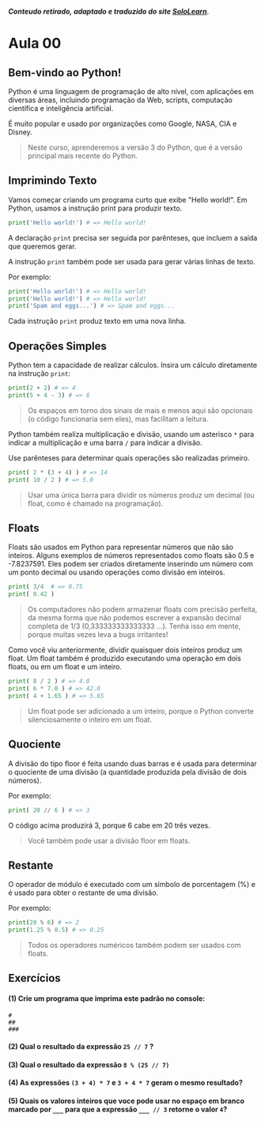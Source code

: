 ***Conteudo retirado, adaptado e traduzido do site [SoloLearn](https://www.sololearn.com/)***.

# Aula 00

## Bem-vindo ao Python!

Python é uma linguagem de programação de alto nível, com aplicações em diversas áreas, incluindo programação da Web, scripts, computação científica e inteligência artificial.

É muito popular e usado por organizações como Google, NASA, CIA e Disney.

> Neste curso, aprenderemos a versão 3 do Python, que é a versão principal mais recente do Python.


## Imprimindo Texto

Vamos começar criando um programa curto que exibe "Hello world!".
Em Python, usamos a instrução print para produzir texto.

```Python
print('Hello world!') # => Hello world!
```
A declaração `print` precisa ser seguida por parênteses, que incluem a saída que queremos gerar.

A instrução `print` também pode ser usada para gerar várias linhas de texto.

Por exemplo:

```Python
print('Hello world!') # => Hello world!
print('Hello world!') # => Hello world!
print('Spam and eggs...') # => Spam and eggs...
```
Cada instrução `print` produz texto em uma nova linha.


## Operações Simples

Python tem a capacidade de realizar cálculos.
Insira um cálculo diretamente na instrução `print`:

```Python
print(2 + 2) # => 4
print(5 + 4 - 3) # => 6
```

> Os espaços em torno dos sinais de mais e menos aqui são opcionais (o código funcionaria sem eles), mas facilitam a leitura.

Python também realiza multiplicação e divisão, usando um asterisco `*` para indicar a multiplicação e uma barra `/` para indicar a divisão.

Use parênteses para determinar quais operações são realizadas primeiro.

```Python
print( 2 * (3 + 4) ) # => 14
print( 10 / 2 ) # => 5.0
```

> Usar uma única barra para dividir os números produz um decimal (ou float, como é chamado na programação).


## Floats

Floats são usados em Python para representar números que não são inteiros.
Alguns exemplos de números representados como floats são 0.5 e -7.8237591.
Eles podem ser criados diretamente inserindo um número com um ponto decimal ou usando operações como divisão em inteiros.

```Python
print( 3/4  # => 0.75
print( 0.42 )
```

> Os computadores não podem armazenar floats com precisão perfeita, da mesma forma que não podemos escrever a expansão decimal completa de 1/3 (0,333333333333333 ...). Tenha isso em mente, porque muitas vezes leva a bugs irritantes!

Como você viu anteriormente, dividir quaisquer dois inteiros produz um float.
Um float também é produzido executando uma operação em dois floats, ou em um float e um inteiro.

```Python
print( 8 / 2 ) # => 4.0
print( 6 * 7.0 ) # => 42.0
print( 4 + 1.65 ) # => 5.65
```

> Um float pode ser adicionado a um inteiro, porque o Python converte silenciosamente o inteiro em um float.


## Quociente

A divisão do tipo floor é feita usando duas barras e é usada para determinar o quociente de uma divisão (a quantidade produzida pela divisão de dois números).

Por exemplo:

```Python
print( 20 // 6 ) # => 3
```

O código acima produzirá 3, porque 6 cabe em 20 três vezes.

> Você também pode usar a divisão floor em floats.

## Restante

O operador de módulo é executado com um símbolo de porcentagem (%) e é usado para obter o restante de uma divisão.

Por exemplo:

```Python
print(20 % 6) # => 2
print(1.25 % 0.5) # => 0.25
```

> Todos os operadores numéricos também podem ser usados com floats.


## Exercícios

#### (1) Crie um programa que imprima este padrão no console:

```
#
##
###
```


#### (2) Qual o resultado da expressão `25 // 7` ?


#### (3) Qual o resultado da expressão `8 % (25 // 7)`


#### (4) As expressões `(3 + 4) * 7` e `3 + 4 * 7` geram o mesmo resultado?


#### (5) Quais os valores inteiros que voce pode usar no espaço em branco marcado por `___` para que a expressão `___ // 3` retorne o valor `4`?
